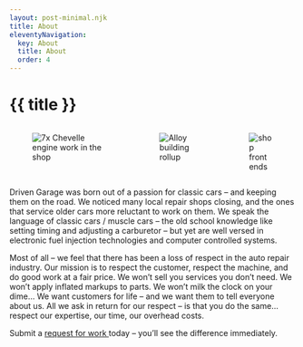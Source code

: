 ```yaml
---
layout: post-minimal.njk
title: About
eleventyNavigation:
  key: About
  title: About
  order: 4
---
```


# {{ title }}
<div class="columns">
    <div class="column">
        <figure>
            <img src="{{ rootPath }}_images/7x_Chevelle_engine_shop.jpg" alt="7x Chevelle engine work in the shop">
        </figure>
    </div>
    <div class="column">
        <figure>
            <img src="{{ rootPath }}_images/Alloy_building_rollup.jpg" alt="Alloy building rollup">
        </figure>
    </div>
    <div class="column">
        <figure>
            <img src="{{ rootPath }}_images/shop_front_ends.jpg" alt="shop front ends">
        </figure>
    </div>
</div>

Driven Garage was born out of a passion for classic cars – and keeping them on the road. We noticed many local repair shops closing, and the ones that service older cars more reluctant to work on them. We speak the language of classic cars / muscle cars – the old school knowledge like setting timing and adjusting a carburetor – but yet are well versed in electronic fuel injection technologies and computer controlled systems.

Most of all – we feel that there has been a loss of respect in the auto repair industry. Our mission is to respect the customer, respect the machine, and do good work at a fair price. We won’t sell you services you don’t need. We won’t apply inflated markups to parts. We won’t milk the clock on your dime… We want customers for life – and we want them to tell everyone about us. All we ask in return for our respect – is that you do the same… respect our expertise, our time, our overhead costs.

Submit a <a href="http://drivengarage.com/work-request/">request for work </a>today – you’ll see the difference immediately.










